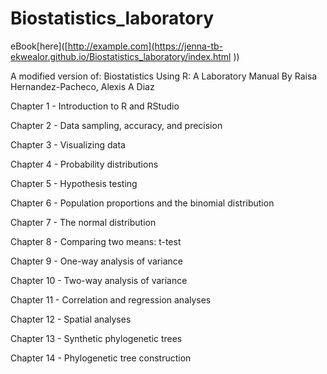 # Biostatistics_laboratory

eBook[here]([http://example.com](https://jenna-tb-ekwealor.github.io/Biostatistics_laboratory/index.html ))

A modified version of: 
Biostatistics Using R: A Laboratory Manual
By Raisa Hernandez-Pacheco, Alexis A Diaz

Chapter 1 - Introduction to R and RStudio

Chapter 2 - Data sampling, accuracy, and precision

Chapter 3 - Visualizing data

Chapter 4 - Probability distributions

Chapter 5 - Hypothesis testing

Chapter 6 - Population proportions and the binomial distribution

Chapter 7 - The normal distribution

Chapter 8 - Comparing two means: t-test

Chapter 9 - One-way analysis of variance

Chapter 10 - Two-way analysis of variance

Chapter 11 - Correlation and regression analyses

Chapter 12 - Spatial analyses

Chapter 13 - Synthetic phylogenetic trees

Chapter 14 - Phylogenetic tree construction




